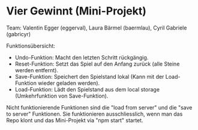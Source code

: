 # Vier Gewinnt (Mini-Projekt)

Team: Valentin Egger (eggerval), Laura Bärmel (baermlau), Cyril Gabriele (gabricyr)

Funktionsübersicht:
- Undo-Funktion: Macht den letzten Schritt rückgängig. 
- Reset-Funktion: Setzt das Spiel auf den Anfang zurück (alle Steine werden entfernt).
- Save-Funktion: Speichert den Spielstand lokal (Kann mit der Load-Funktion wieder geladen werden).
- Load-Funktion: Lädt den Spielstand aus dem local storage (Umkehrfunktion von Save-Funktion).

Nicht funktionierende Funktionen sind die "load from server" und die "save to server" Funktionen. Sie funktionieren ausschliesslich, wenn man das Repo klont
und das Mini-Projekt via "npm start" startet. 
